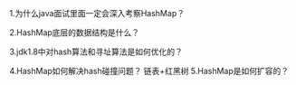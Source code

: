 1.为什么java面试里面一定会深入考察HashMap？

2.HashMap底层的数据结构是什么？

3.jdk1.8中对hash算法和寻址算法是如何优化的？


4.HashMap如何解决hash碰撞问题？
链表+红黑树
5.HashMap是如何扩容的？
